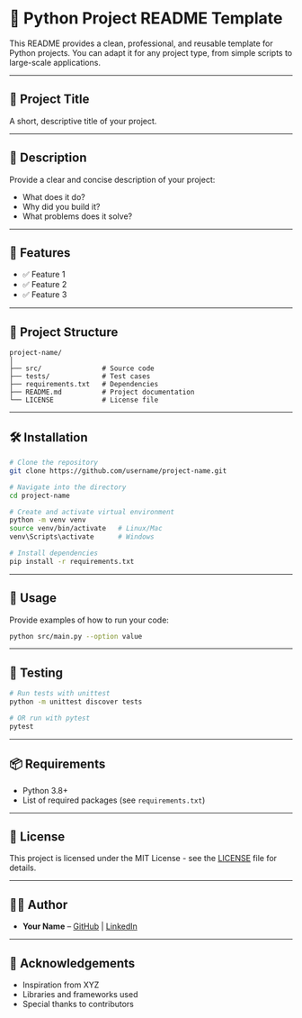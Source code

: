 # 📘 Python Project README Template

This README provides a clean, professional, and reusable template for Python projects. You can adapt it for any project type, from simple scripts to large-scale applications.

---

## 📖 Project Title

A short, descriptive title of your project.

---

## 📝 Description

Provide a clear and concise description of your project:

* What does it do?
* Why did you build it?
* What problems does it solve?

---

## 🚀 Features

* ✅ Feature 1
* ✅ Feature 2
* ✅ Feature 3

---

## 📂 Project Structure

```
project-name/
│
├── src/               # Source code
├── tests/             # Test cases
├── requirements.txt   # Dependencies
├── README.md          # Project documentation
└── LICENSE            # License file
```

---

## 🛠️ Installation

```bash
# Clone the repository
git clone https://github.com/username/project-name.git

# Navigate into the directory
cd project-name

# Create and activate virtual environment
python -m venv venv
source venv/bin/activate   # Linux/Mac
venv\Scripts\activate      # Windows

# Install dependencies
pip install -r requirements.txt
```

---

## 📖 Usage

Provide examples of how to run your code:

```bash
python src/main.py --option value
```

---

## 🧪 Testing

```bash
# Run tests with unittest
python -m unittest discover tests

# OR run with pytest
pytest
```

---

## 📦 Requirements

* Python 3.8+
* List of required packages (see `requirements.txt`)

---

## 📜 License

This project is licensed under the MIT License - see the [LICENSE](LICENSE) file for details.

---

## 👨‍💻 Author

* **Your Name** – [GitHub](https://github.com/username) | [LinkedIn](https://linkedin.com/in/username)

---

## 🙌 Acknowledgements

* Inspiration from XYZ
* Libraries and frameworks used
* Special thanks to contributors

